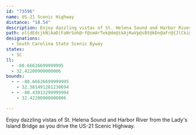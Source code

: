 ```yaml
---
id: "73596"
name: US-21 Scenic Highway
distance: "18.54"
description: Enjoy dazzling vistas of St. Helena Sound and Harbor River from the Lady's Island Bridge as you drive the US-21 Scenic Highway.
path: ol{dEdcjkN|AaD|FaNrSoh@~f@smArTek@de@ikAjKwVp@sBt@kDn@aFr@{JlCki@x@iM^_EFcDkAsMyCeU_@yEDaDNeBrCaM~@sFjGmh@NeD?sB]iEoEwWIgECmKOeCaMgj@mEk`@YoDUiRDoNvFi}A@{FQ}C]iCe@eCsBgFyBkD_SoRwEiFiCsEs^e{@_BeF}A{GqAkK_QykD]uI?mJB{Ed@iIhAqJdBqIzgAaoEnA}Dz@mBbAeBbAqAxA{AdBmAfEiCxUcMb`@qP|Ak@tAMrC@bCl@~@j@n@j@|E`Hn@j@hH|EbQ~I
designations:
  - South Carolina State Scenic Byway
states:
  - SC
ll:
  - -80.66626699999995
  - 32.42200900000006
bounds:
  - - -80.66626699999995
    - 32.381491281230694
  - - -80.43813299999994
    - 32.42200900000006

---
```


Enjoy dazzling vistas of St. Helena Sound and Harbor River from the Lady's Island Bridge as you drive the US-21 Scenic Highway.
